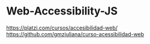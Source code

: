 # Web-Accessibility-JS
https://platzi.com/cursos/accesibilidad-web/
https://github.com/gmzjuliana/curso-acessibilidad-web
